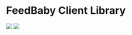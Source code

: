 # FeedBaby Client Library 

![](https://github.com/SketchingDev/feedbaby-client/workflows/.github/workflows/on-push.yml/badge.svg)
![](https://img.shields.io/lgtm/grade/python/g/SketchingDev/feedbaby-client.svg?logo=lgtm&logoWidth=18)
